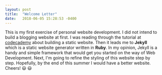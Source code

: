 ```yaml
---
layout: post
title:  "Welcome Letter"
date:   2018-06-05 15:28:53 -0400
---
```

This is my first exercise of personal website development. I did not intend to build a blogging website at first. I was reading through the tutorial at [codecademy](https://www.codecademy.com/) about building a static website. Then it leads me to **Jekyll** which is a static website generator written in **Ruby**. In my opinion, Jekyll is a handy and simple framework that would get you started on the way of Web Development. Next, I'm going to refine the styling of this website step by step. Hopefully, by the end of this summer I would have a better website. Cheers! :smiley: :smiley:
